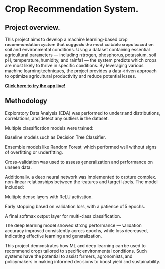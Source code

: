 # Crop Recommendation System.

## Project overview.

This project aims to develop a machine learning-based crop recommendation system that suggests the most suitable crops based on soil and environmental conditions. Using a dataset containing essential agricultural parameters — including nitrogen, phosphorus, potassium, soil pH, temperature, humidity, and rainfall — the system predicts which crops are most likely to thrive in specific conditions.
By leveraging various machine learning techniques, the project provides a data-driven approach to optimize agricultural productivity and reduce potential losses.

**[Click here to try the app live!](https://crop-soil-prediction-jgcnjn3mjl4lhuj7u4jvgm.streamlit.app/)**

## Methodology
Exploratory Data Analysis (EDA) was performed to understand distributions, correlations, and detect any outliers in the dataset.

Multiple classification models were trained:

Baseline models such as Decision Tree Classifier.

Ensemble models like Random Forest, which performed well without signs of overfitting or underfitting.

Cross-validation was used to assess generalization and performance on unseen data.

Additionally, a deep neural network was implemented to capture complex, non-linear relationships between the features and target labels. The model included:

Multiple dense layers with ReLU activation.

Early stopping based on validation loss, with a patience of 5 epochs.

A final softmax output layer for multi-class classification.

The deep learning model showed strong performance — validation accuracy improved consistently across epochs, while loss decreased, indicating effective learning and generalization.

This project demonstrates how ML and deep learning can be used to recommend crops tailored to specific environmental conditions. Such systems have the potential to assist farmers, agronomists, and policymakers in making informed decisions to boost yield and sustainability.